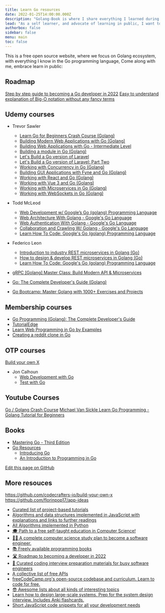 ```yaml
---
title: Learn Go resources
date: 2022-01-25T14:00:00.000Z
description: "Golang-Book is where I share everything I learned during my Go journey"
lead: "As a self learner, and advocate of learning in public, I want to teach what I know"
authorbox: false
sidebar: false
menu: main
toc: false
---
```



This is a free open source website, where we focus on Golang ecosystem, with everything I know in the Go programming language, Come along with me, embrace learn in public:

## Roadmap
[Step by step guide to becoming a Go developer in 2022](https://roadmap.sh/golang)
[Easy to understand explanation of Big-O notation without any fancy terms](https://roadmap.sh/guides/big-o-notation)

## Udemy courses


- Trevor Sawler
    - [Learn Go for Beginners Crash Course (Golang)](https://www.udemy.com/course/go-programming-language-crash-course/)
    - [Building Modern Web Applications with Go (Golang)](https://www.udemy.com/course/building-modern-web-applications-with-go/)
    - [Building Web Applications with Go - Intermediate Level](https://www.udemy.com/course/building-web-applications-with-go-intermediate-level/)
    - [Building a module in Go (Golang)](https://www.udemy.com/course/building-a-module-in-go-golang/)
    - [Let's Build a Go version of Laravel](https://www.udemy.com/course/lets-build-a-go-version-of-laravel/)
    - [Let's Build a Go version of Laravel: Part Two](https://www.udemy.com/course/lets-build-a-go-version-of-laravel-part-two/)
    - [Working with Concurrency in Go (Golang)](https://www.udemy.com/course/working-with-concurrency-in-go-golang/)
    - [Building GUI Applications with Fyne and Go (Golang)](https://www.udemy.com/course/building-gui-applications-with-fyne-and-go-golang/)
    - [Working with React and Go (Golang)](https://www.udemy.com/course/working-with-react-and-go-golang/)
    - [Working with Vue 3 and Go (Golang)](https://www.udemy.com/course/working-with-vue-3-and-go/)
    - [Working with Microservices in Go (Golang)](https://www.udemy.com/course/working-with-microservices-in-go/)
    - [Working with WebSockets in Go (Golang)](https://www.udemy.com/course/working-with-websockets-in-go/)


- Todd McLeod
    - [Web Development w/ Google’s Go (golang) Programming Language](https://www.udemy.com/course/go-programming-language/)
    - [Web Architecture With Golang - Google's Go Language](https://www.udemy.com/course/learn-golang/)
    - [Web Authentication With Golang - Google's Go Language](https://www.udemy.com/course/oauth-authentication/)
    - [Collaboration and Crawling W/ Golang - Google's Go Language](https://www.udemy.com/course/golang-tutorial/)
    - [Learn How To Code: Google's Go (golang) Programming Language](https://www.udemy.com/course/learn-how-to-code/)


- Federico Leon
    - [Introduction to industry REST microservices in Golang (Go)](https://www.udemy.com/course/golang-the-ultimate-guide-to-microservices-in-go-part-1/)
    - [How to design & develop REST microservices in Golang (Go)](https://www.udemy.com/course/golang-how-to-design-and-build-rest-microservices-in-go/)
    - [Learn How To Code: Google's Go (golang) Programming Language](https://www.udemy.com/course/learn-how-to-code/)

- [gRPC [Golang] Master Class: Build Modern API & Microservices](https://www.udemy.com/course/grpc-golang/)
- [Go: The Complete Developer's Guide (Golang)](https://www.udemy.com/course/go-the-complete-developers-guide/)
- [Go Bootcamp: Master Golang with 1000+ Exercises and Projects](https://www.udemy.com/course/learn-go-the-complete-bootcamp-course-golang/)

## Membership courses
- [Go Programming (Golang): The Complete Developer's Guide](https://zerotomastery.io/courses/learn-golang/)
- [TutorialEdge](https://tutorialedge.net/courses/)
- [Learn Web Programming in Go by Examples](https://gowebexamples.com/)
- [Creating a reddit clone in Go](https://course.gowebexamples.com/)


## OTP courses
[Build your own X](https://app.codecrafters.io/tracks/go)
- Jon Calhoun
    - [Web Development with Go](https://www.usegolang.com/)
    - [Test with Go](https://testwithgo.com/)

## Youtube Courses
[Go / Golang Crash Course](https://www.youtube.com/watch?v=SqrbIlUwR0U)
[Michael Van Sickle Learn Go Programming - Golang Tutorial for Beginners](https://www.youtube.com/watch?v=YS4e4q9oBaU)


## Books


- [Mastering Go - Third Edition](https://www.oreilly.com/library/view/mastering-go/9781801079310/)
- [Go Resources](hhttps://www.golang-book.com/)
    * [Introducing Go](https://www.oreilly.com/library/view/introducing-go/9781491941997/)
    * [An Introduction to Programming in Go](https://www.golang-book.com/books/intro)



[Edit this page on GitHub](https://github.com/mohamedallam1991/golang-book/blob/master/content/learning-resoources.md)


## More resouces

https://github.com/codecrafters-io/build-your-own-x
https://github.com/florinpop17/app-ideas


- [Curated list of project-based tutorials](https://github.com/practical-tutorials/project-based-learning)
- [Algorithms and data structures implemented in JavaScript with explanations and links to further readings](https://github.com/trekhleb/javascript-algorithms)
- [All Algorithms implemented in Python](https://github.com/TheAlgorithms/Python)
- [🎓 Path to a free self-taught education in Computer Science!](https://github.com/ossu/computer-science)
- [👨‍💻 A complete computer science study plan to become a software engineer.](https://github.com/jwasham/coding-interview-university)
- [📚 Freely available programming books](https://github.com/EbookFoundation/free-programming-books)
- [🛣️ Roadmap to becoming a developer in 2022](https://github.com/kamranahmedse/developer-roadmap)
- [💯 Curated coding interview preparation materials for busy software engineers](https://github.com/yangshun/tech-interview-handbook)
- [A collective list of free APIs](https://github.com/public-apis/public-apis)
- [freeCodeCamp.org's open-source codebase and curriculum. Learn to code for free.](https://github.com/freeCodeCamp/freeCodeCamp)
- [😎 Awesome lists about all kinds of interesting topics](https://github.com/sindresorhus/awesome)
- [Learn how to design large-scale systems. Prep for the system design interview. Includes Anki flashcards.](https://github.com/donnemartin/system-design-primer)
- [Short JavaScript code snippets for all your development needs](https://github.com/30-seconds/30-seconds-of-code)
